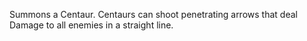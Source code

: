 Summons a Centaur. Centaurs can shoot penetrating arrows that deal Damage to all enemies in a straight line.
